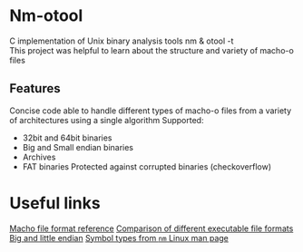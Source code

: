 # Nm-otool
C implementation of Unix binary analysis tools nm &amp; otool -t  
This project was helpful to learn about the structure and variety of macho-o files

## Features
Concise code able to handle different types of macho-o files from a variety of architectures using a single algorithm
Supported:
- 32bit and 64bit binaries
- Big and Small endian binaries
- Archives
- FAT binaries
Protected against corrupted binaries (checkoverflow)

# Useful links
[Macho file format reference](https://github.com/aidansteele/osx-abi-macho-file-format-reference)
[Comparison of different executable file formats](https://en.wikipedia.org/wiki/Comparison_of_executable_file_formats)
[Big and little endian](https://medium.com/worldsensing-techblog/big-endian-or-little-endian-37c3ed008c94)
[Symbol types from ```nm``` Linux man page](https://linux.die.net/man/1/nm)
